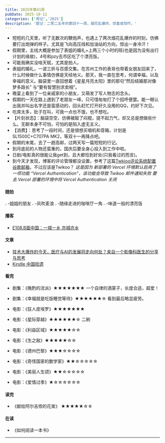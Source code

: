 ```yaml
---
title: 2025年第41周
pubDate: 2025-10-12
categories: ['周记','2025']
description: '题记：二零二五年的第四十一周，烟花乱爆炸，惊喜成惊吓。'
---
```


- 短短的几天里，听了无数次的鞭炮声，也遇上了两次烟花乱爆炸的时刻，仿佛要打出炮弹的样子。尤其是飞向高压线和加油站的方向，惊出一身冷汗！  
- 假期里，主线大概是参加了表姐的婚礼+上两三个小时的班(也是因为没有出行计划的缘故)，4号和pzy去市区吃了个漂亮饭。  
- 可能我确实没啥天赋，尤其是拍人。  
- 表姐的婚礼，一波三折与百感交集。在苏州工作的表哥也带着女朋友回来了，什么时候做什么事情仿佛是天经地义。那天，我一直在思考，何谓幸福，以及幸福的意义。脑袋里一直回想着《星星月亮太阳》里的那句“然后结婚那对像梦多路长” 与“要有智慧别求卖相”。  
- 晚宴上看到了一位亲戚家的小朋友，又萌发了写人物志的念头。  
- 假期的一天在路上遇到了老朋友一峰，只可惜匆匆打了个招呼便罢。能一眼认出我并叫出名字还是蛮感动的，回头赶忙打开好久没用的QQ，约好下次见。  
- 吃席太多，肚子在叫，可我一点也不饿，也不想吃。  
- 【片刻状态】：脑袋空空，仿佛被敲了闷棍，提不起力气，却又总是想做些什么。无聊本身不可怕，可怕的是陷入虚无主义。  
- 【消费】：思考了一段时间，还是很想买唱机和音箱，计划是SL1500C+C707PA MK2，等双十一再降点吧。  
- 假期的末尾，去了一趟高邮，过两天写一篇短短的行记。  
- 到月底前的人物还蛮重的，国庆后要全身心投入到工作中啦。  
- 日剧/电影真的很能让我get到，且大都恰到好处(只我看过的而言)。  
- 到今天才发现，博客的评论管理都没设置，参考了这篇[Twkioo评论系统配置谷歌邮箱](https://wangyou.ink/pages/52c635/)，不过应该是Twikoo？   *这是因为 新部署的 Vercel 环境默认启用了一项功能 “Vercel Authentication”，该功能会导致 Twikoo 邮件通知失败 要去 Vercel 部署的环境中将 Vercel Authentication 关闭*  


#### 随拍  

<img src="https://12c3bda.webp.li/a3a27a7a7901f4dd6090f8e97f92874f.jpg" style="zoom:25%;" />  
-姐姐的朋友  
<img src="https://12c3bda.webp.li/5d1f9c05ee71d0a588f003dd780a5572.jpg" style="zoom:25%;" />  
-风吹麦浪  
<img src="https://12c3bda.webp.li/21b7918d5d070200b0fb62a5e23c0932.jpg" style="zoom:25%;" />  
-随缘走进的咖啡厅一角  
<img src="https://12c3bda.webp.li/b29caaf93cd239832b8c31c8f3802d15.jpg" style="zoom:25%;" />  
-味道一般的漂亮饭  


#### 播客
- [E108.B面中国：一城一乡 亦城亦乡](https://www.xiaoyuzhoufm.com/episode/68245e03c07055be674e48d0)


#### 文章
- [技术大爆炸的今天，医疗与AI的发展将走向何处？来自一个影像科医生的分享与思考](https://blog.drpika.com/posts/2025-09-30/)  
- [Kindle 中国拾遗](https://1q43.blog/post/12078/)



#### 看完

- 剧集：《晚酌的流派》★★★★★★★  一个自律的酒蒙子，长度合适，超爱！  
- 剧集：《幸福就是吃饭睡觉等待》★★★★★★☆  看到最后略显疲劳。  


- 电影：《狂人皮埃罗》★★★★★★★  
- 电影：《星际穿越》★★★★★★☆ 二刷  
- 电影：《利益区域》★★★★★☆☆   
- 电影：《生之敌》★★★★★☆☆  
- 电影：《德州巴黎》★★★☆☆☆☆  
- 电影：《奇怪国家的数学家》★★☆☆☆☆☆  
- 电影：《美丽人生颂》★★☆☆☆☆☆  
- 电影：《爱情过季》★☆☆☆☆☆☆


#### 读完

- 《献给阿尔吉侬的花束》 ★★★★★☆☆ 

#### 在读
    
- 《如何阅读一本书》

---